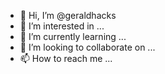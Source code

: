 - 👋 Hi, I’m @geraldhacks
- 👀 I’m interested in ...
- 🌱 I’m currently learning ...
- 💞️ I’m looking to collaborate on ...
- 📫 How to reach me ...

<!---
geraldhacks/geraldhacks is a ✨ special ✨ repository because its `README.md` (this file) appears on your GitHub profile.
You can click the Preview link to take a look at your changes.
--->
